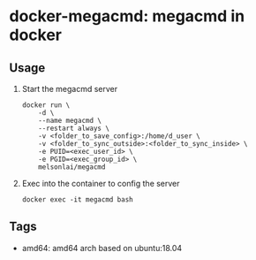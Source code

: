 # docker-megacmd: megacmd in docker

## Usage

1. Start the megacmd server
    ```
    docker run \
        -d \
        --name megacmd \
        --restart always \
        -v <folder_to_save_config>:/home/d_user \
        -v <folder_to_sync_outside>:<folder_to_sync_inside> \
        -e PUID=<exec_user_id> \
        -e PGID=<exec_group_id> \
        melsonlai/megacmd
    ```
2. Exec into the container to config the server
    ```
    docker exec -it megacmd bash
    ```

## Tags

+ amd64: amd64 arch based on ubuntu:18.04
